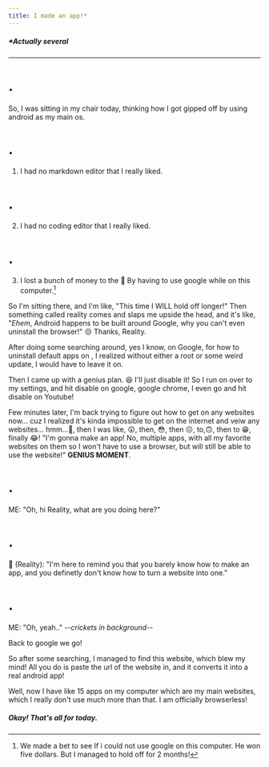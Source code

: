```yaml
---
title: I made an app!*
---
```

[^1]: We made a bet to see If i could not use google on this computer. He won five dollars. But I managed to hold off for 2 months!
##### *Actually several
---
# .
So, I was sitting in my chair today, thinking how I got gipped off by using android as my main os. 
# .
1. I had no markdown editor that I really liked.
# .
2. I had no coding editor that I really liked.
# .
3. I lost a bunch of money to the 👹 By having to use google while on this computer.[^1]

So I'm sitting there, and I'm like, "This time I WILL hold off longer!"
Then something called reality comes and slaps me upside the head, and it's like, "*Ehem*, Android happens to  be built around Google, why you can't even uninstall the browser!" 😒 Thanks, Reality.

After doing some searching around, yes I know, on Google, for how to uninstall default apps on , I realized without either a root or some weird update, I would have to leave it on. 

Then I came up with a genius plan. 😆 I'll just disable it! So I run on over to my settings, and hit disable on google, google chrome, I even go and hit disable on Youtube!

Few minutes later, I'm back trying to figure out how to get on any websites now... cuz I realized it's kinda impossible to get on the internet and veiw any websites... hmm...🤔, then I was like, 😲, then, 😳, then 😖, to,🙃, then to 😁, finally 😂! "I'm gonna make an app! No, multiple apps, with all my favorite websites on them so I won't have to use a browser, but will still be able to use the website!" **GENIUS MOMENT**.
# .
ME: "Oh, hi Reality, what are you doing here?"
# .
👤 (Reality): "I'm here to remind you that you barely know how to make an app, and you definetly don't know how to turn a website into one."
# .
ME: "Oh, yeah.." --*crickets in background*-- 

Back to google we go!

So after some searching, I managed to find this website, which blew my mind! All you do is paste the url of the website in, and it converts it into a real android app!

Well, now I have like 15 apps on my computer which are my main websites, which I really don't use much more than that. I am officially browserless! 

##### Okay! That's all for today.
